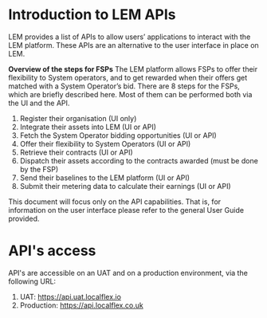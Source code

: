
# Introduction to LEM APIs
LEM provides a list of APIs to allow users’ applications to interact with the LEM platform. These APIs are an alternative to the user interface in place on LEM.

**Overview of the steps for FSPs**
The LEM platform allows FSPs to offer their flexibility to System operators, and to get rewarded when their offers get matched with a System Operator’s bid. There are 8 steps for the FSPs, which are briefly described here. Most of them can be performed both via the UI and the API.
1.	Register their organisation (UI only)
2.	Integrate their assets into LEM (UI or API)
3.	Fetch the System Operator bidding opportunities (UI or API)
4.	Offer their flexibility to System Operators (UI or API)
5.	Retrieve their contracts (UI or API)
6.	Dispatch their assets according to the contracts awarded (must be done by the FSP)
7.	Send their baselines to the LEM platform (UI or API)
8.	Submit their metering data to calculate their earnings (UI or API)

This document will focus only on the API capabilities. That is, for information on the user interface please refer to the general User Guide provided.

# API's access
API's are accessible on an UAT and on a production environment, via the following URL:
1. UAT: https://api.uat.localflex.io
2. Production: https://api.localflex.co.uk
